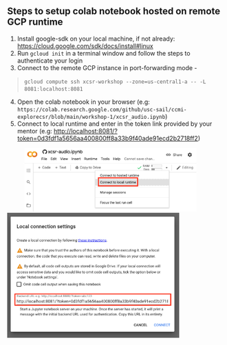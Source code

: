 ## Steps to setup colab notebook hosted on remote GCP runtime

1. Install google-sdk on your local machine, if not already: https://cloud.google.com/sdk/docs/install#linux
2. Run `gcloud init` in a terminal window and follow the steps to authenticate your login
3. Connect to the remote GCP instance in port-forwarding mode - 

>`gcloud compute ssh xcsr-workshop --zone=us-central1-a -- -L 8081:localhost:8081`

4. Open the colab notebook in your browser (e.g: `https://colab.research.google.com/github/usc-sail/ccmi-explorecsr/blob/main/workshop-1/xcsr_audio.ipynb`)
5. Connect to local runtime and enter in the token link provided by your mentor (e.g: [ht<span>tp://localhost:8081/?token=0d3fdf1a5656aa400800ff8a33b9f40ade91ecd2b2718ff2]())
<p float="left">
<img src="/images/colab-runtime1.png" width="400" hspace="40"/>
<img src="/images/colab-runtime2.png" width="400" />
</p>
